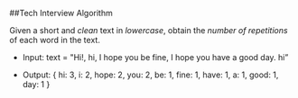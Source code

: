 ##Tech Interview Algorithm

Given a short and *clean* text in *lowercase*, obtain the *number of repetitions* of each word in the text. 

- Input: 
  text = "Hi!, hi, I hope you be fine, I hope you have a good day. hi”

- Output: 
  { hi: 3, i: 2, hope: 2, you: 2, be: 1, fine: 1, have: 1, a: 1, good: 1, day: 1 }
